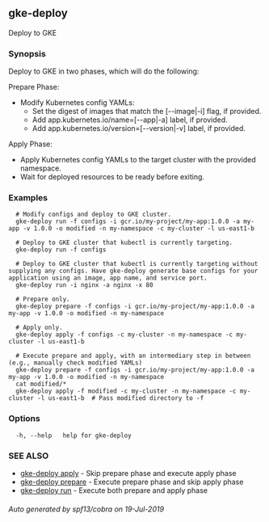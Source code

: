 ## gke-deploy

Deploy to GKE

### Synopsis

Deploy to GKE in two phases, which will do the following:

Prepare Phase:
  - Modify Kubernetes config YAMLs:
    - Set the digest of images that match the [--image|-i] flag, if provided.
    - Add app.kubernetes.io/name=[--app|-a] label, if provided.
    - Add app.kubernetes.io/version=[--version|-v] label, if provided.

Apply Phase:
  - Apply Kubernetes config YAMLs to the target cluster with the provided namespace.
  - Wait for deployed resources to be ready before exiting.


### Examples

```
  # Modify configs and deploy to GKE cluster.
  gke-deploy run -f configs -i gcr.io/my-project/my-app:1.0.0 -a my-app -v 1.0.0 -o modified -n my-namespace -c my-cluster -l us-east1-b

  # Deploy to GKE cluster that kubectl is currently targeting.
  gke-deploy run -f configs

  # Deploy to GKE cluster that kubectl is currently targeting without supplying any configs. Have gke-deploy generate base configs for your application using an image, app name, and service port.
  gke-deploy run -i nginx -a nginx -x 80

  # Prepare only.
  gke-deploy prepare -f configs -i gcr.io/my-project/my-app:1.0.0 -a my-app -v 1.0.0 -o modified -n my-namespace

  # Apply only.
  gke-deploy apply -f configs -c my-cluster -n my-namespace -c my-cluster -l us-east1-b

  # Execute prepare and apply, with an intermediary step in between (e.g., manually check modified YAMLs)
  gke-deploy prepare -f configs -i gcr.io/my-project/my-app:1.0.0 -a my-app -v 1.0.0 -o modified -n my-namespace
  cat modified/*
  gke-deploy apply -f modified -c my-cluster -n my-namespace -c my-cluster -l us-east1-b  # Pass modified directory to -f
```

### Options

```
  -h, --help   help for gke-deploy
```

### SEE ALSO

* [gke-deploy apply](gke-deploy_apply.md)	 - Skip prepare phase and execute apply phase
* [gke-deploy prepare](gke-deploy_prepare.md)	 - Execute prepare phase and skip apply phase
* [gke-deploy run](gke-deploy_run.md)	 - Execute both prepare and apply phase

###### Auto generated by spf13/cobra on 19-Jul-2019
